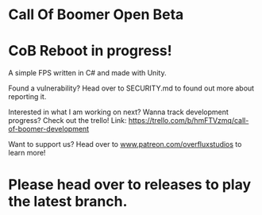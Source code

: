 # Call Of Boomer Open Beta
# CoB Reboot in progress!
A simple FPS written in C# and made with Unity.

Found a vulnerability? Head over to SECURITY.md to found out more about reporting it.

Interested in what I am working on next? Wanna track development progress? Check out the trello! Link: https://trello.com/b/hmFTVzmq/call-of-boomer-development

Want to support us? Head over to www.patreon.com/overfluxstudios to learn more!
# Please head over to releases to play the latest branch.
